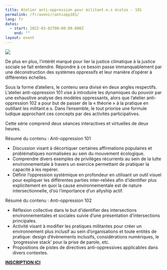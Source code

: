 ```yaml
---
title: Atelier anti-oppression pour militant.e.s écolos - 101
permalink: /fr/avenir/antiopp101/
lang: fr
dates:
  - start: 2022-03-02T00:00:00.000Z
    end: ""
layout: event
---
```

![](/media/illustration_sans_titre_26.jpg)

De plus en plus, l’intérêt marqué pour lier la justice climatique à la justice sociale se fait entendre. Répondre à ce besoin passe immanquablement par une déconstruction des systèmes oppressifs et leur manière d’opérer à différentes échelles.

Sous la forme d’ateliers, le contenu sera divisé en deux angles respectifs. L’atelier anti-oppression 101 vise à introduire les dynamiques du pouvoir par une exhaustive analyse des modèles oppressants, alors que l’atelier anti-oppression 102 a pour but de passer de la « théorie​​​​​​​ » à la pratique en outillant les militant.e.s. Dans l’ensemble, le tout priorise une formule ludique approchant ces concepts par des activités participatives.

Cette série comprend deux séances interactives et virtuelles de deux heures.



Résumé du contenu : Anti-oppression 101

* Discussion visant à décortiquer certaines affirmations populaires et problématiques normalisées au sein du mouvement écologique.
* Comprendre divers exemples de privilèges récurrents au sein de la lutte environnementale à travers un exercice permettant de pratiquer la capacité à les repérer.
* Définir l’oppression systémique en profondeur en utilisant un outil visuel pour expliquer les différentes parties inter-reliées afin d’identifier plus explicitement en quoi la cause environnementale est de nature intersectionnelle, d’où l’importance d’un allyship actif.



Résumé du contenu : Anti-oppression 102

* Réflexion collective dans le but d’identifier des intersections environnementales et sociales suivie d’une présentation d’intersections principales.
* Activité visant à modifier les pratiques militantes pour créer un environnement plus inclusif au sein d’organisations et toute entités de pratique: design d’évènements inclusifs, considérations numériques, le ‘progressive stack’ pour la prise de parole, etc.
* Propositions de pistes de directives anti-oppressives applicables dans divers contextes.



**[INSCRIPTION ICI](https://us02web.zoom.us/meeting/register/tZYrcOmvqzwpE9c4VDATZshkAomPK1I4iuYa)**